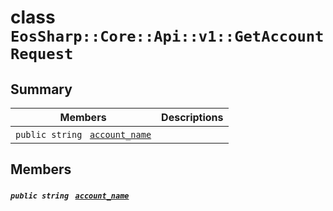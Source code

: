 # class `EosSharp::Core::Api::v1::GetAccountRequest` 

## Summary

 Members                                | Descriptions                                
----------------------------------------|---------------------------------------------
`public string ` [`account_name`](#class_eos_sharp_1_1_core_1_1_api_1_1v1_1_1_get_account_request_1aa9854efb3253f0fab2c20d4e9bc4e185) | 

## Members

##### `public string ` [`account_name`](#class_eos_sharp_1_1_core_1_1_api_1_1v1_1_1_get_account_request_1aa9854efb3253f0fab2c20d4e9bc4e185) 

